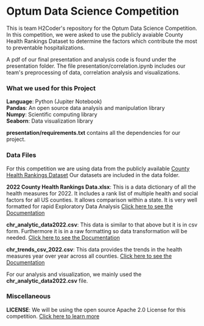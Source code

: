 # Optum Data Science Competition

This is team H2Coder's repository for the Optum Data Science Competition. In this competition, we were asked to use the publicly avaiable County Health Rankings Dataset to determine the factors which contribute the most to preventable hospitalizations.

A pdf of our final presentation and analysis code is found under the presentation folder. The file presentation/correlation.ipynb includes our team's preprocessing of data, correlation analysis and visualizations.
 
### What we used for this Project
**Language**: Python (Jupiter Notebook)  
**Pandas**: An open source data analysis and manipulation library  
**Numpy**: Scientific computing library  
**Seaborn**: Data visualization library 

**presentation/requirements.txt** contains all the dependencies for our project.

### Data Files
For this competition we are using data from the publicly available [County Health Rankings Dataset]()
Our datasets are included in the data folder.

**2022 County Health Rankings Data.xlsx**: This is a data dictionary of all the health measures for 2022. It includes a rank list of multiple health and social factors for all US counties. It allows comparison within a state. It is very well formatted for rapid Exploratory Data Analysis [Click here to see the Documentation](https://www.countyhealthrankings.org/sites/default/files/media/document/DataDictionary_2022.pdf)

**chr_analytic_data2022.csv**: This data is similar to that above but it is in csv form. Furthermore it is in a raw formatting so data transformation will be needed. [Click here to see the Documentation](https://www.countyhealthrankings.org/explore-health-rankings/rankings-data-documentation#:~:text=2022%20CHR%20CSV/SAS%20Analytic%20Data%20Documentation)

**chr_trends_csv_2022.csv**: This data provides the trends in the health measures year over year across all counties. [Click here to see the Documentation](https://www.countyhealthrankings.org/explore-health-rankings/rankings-data-documentation#:~:text=2021%20CHR%20Trends%20Data%20Documentation)

For our analysis and visualization, we mainly used the **chr_analytic_data2022.csv** file.

### Miscellaneous  
**LICENSE**: We will be using the open source Apache 2.0 License for this competition. [Click here to learn more](https://choosealicense.com/licenses/apache-2.0/)
